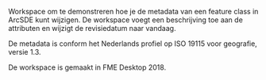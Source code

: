 Workspace om te demonstreren hoe je de metadata van een feature class in ArcSDE kunt wijzigen. De workspace voegt een beschrijving toe aan de attributen en wijzigt de revisiedatum naar vandaag.

De metadata is conform het Nederlands profiel op ISO 19115 voor geografie, versie 1.3.

De workspace is gemaakt in FME Desktop 2018. 
